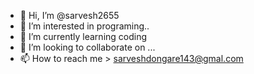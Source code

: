 - 👋 Hi, I’m @sarvesh2655
- 👀 I’m interested in programing..
- 🌱 I’m currently learning coding
- 💞️ I’m looking to collaborate on ...
- 📫 How to reach me > sarveshdongare143@gmal.com

<!---
sarvesh2655/sarvesh2655 is a ✨ special ✨ repository because its `README.md` (this file) appears on your GitHub profile.
You can click the Preview link to take a look at your changes.
--->
